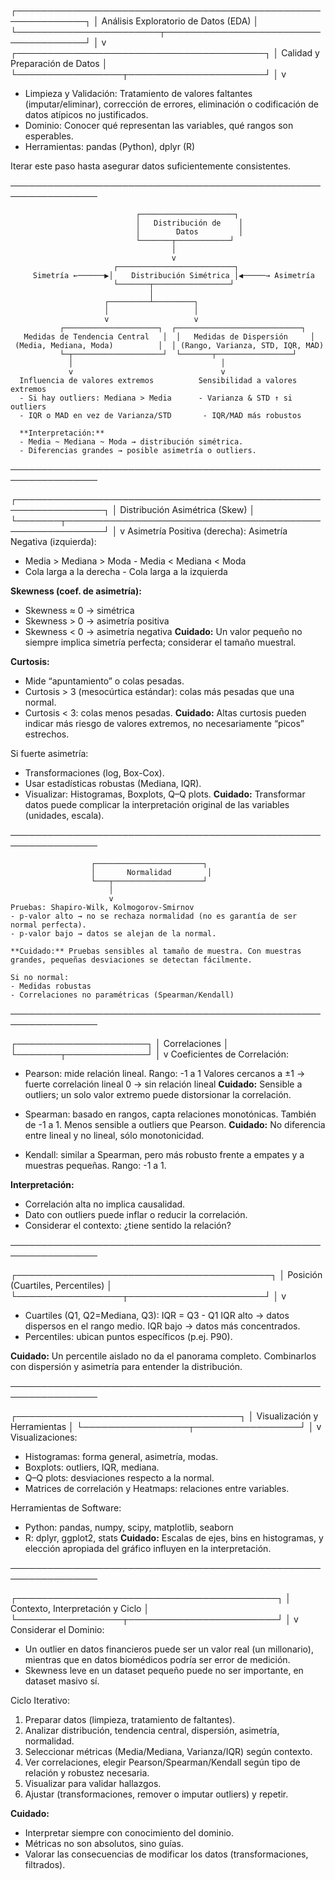 ┌─────────────────────────────────────────────────────────────┐
│            Análisis Exploratorio de Datos (EDA)             │
└───────────────────────┬─────────────────────────────────────┘
                        │
                        v
            ┌────────────────────────────────────────┐
            │    Calidad y Preparación de Datos       │
            └─────────────────┬──────────────────────┘
                              │
                              v
   - Limpieza y Validación: Tratamiento de valores faltantes (imputar/eliminar),
     corrección de errores, eliminación o codificación de datos atípicos no justificados.
   - Dominio: Conocer qué representan las variables, qué rangos son esperables.
   - Herramientas: pandas (Python), dplyr (R)

   Iterar este paso hasta asegurar datos suficientemente consistentes.

────────────────────────────────────────────────────────────────

                                ┌─────────────────────┐
                                │   Distribución de    │
                                │        Datos         │
                                └───────┬────────────┘
                                        │
                                        v
                           ┌──────────────────────────┐
         Simetría ←──────▶│    Distribución Simétrica │◀─────→ Asimetría
                           └───────┬─────────────────┘
                                   │
                         ┌─────────┴─────────┐
                         │                   │
                         v                   v
               ┌─────────────────────┐  ┌────────────────────────────┐
       Medidas de Tendencia Central   │  │   Medidas de Dispersión     │
     (Media, Mediana, Moda)          │  │ (Rango, Varianza, STD, IQR, MAD)
               └─┬────────────────────┘  └───────┬─────────────────┘
                 │                                 │
                 v                                 v
      Influencia de valores extremos          Sensibilidad a valores extremos
      - Si hay outliers: Mediana > Media      - Varianza & STD ↑ si outliers
      - IQR o MAD en vez de Varianza/STD       - IQR/MAD más robustos

      **Interpretación:**
      - Media ~ Mediana ~ Moda → distribución simétrica.
      - Diferencias grandes → posible asimetría o outliers.

────────────────────────────────────────────────────────────────

   ┌────────────────────────────────────────────────────────────────┐
   │                Distribución Asimétrica (Skew)                   │
   └───────┬────────────────────────────────────────────────────────┘
           │
           v
   Asimetría Positiva (derecha):          Asimetría Negativa (izquierda):
   - Media > Mediana > Moda               - Media < Mediana < Moda
   - Cola larga a la derecha              - Cola larga a la izquierda

   **Skewness (coef. de asimetría):**
   - Skewness ≈ 0 → simétrica
   - Skewness > 0 → asimetría positiva
   - Skewness < 0 → asimetría negativa
   **Cuidado:** Un valor pequeño no siempre implica simetría perfecta; considerar el tamaño muestral.

   **Curtosis:**
   - Mide “apuntamiento” o colas pesadas.
   - Curtosis > 3 (mesocúrtica estándar): colas más pesadas que una normal.
   - Curtosis < 3: colas menos pesadas.
   **Cuidado:** Altas curtosis pueden indicar más riesgo de valores extremos, no necesariamente “picos” estrechos.

   Si fuerte asimetría:
   - Transformaciones (log, Box-Cox).
   - Usar estadísticas robustas (Mediana, IQR).
   - Visualizar: Histogramas, Boxplots, Q–Q plots.
   **Cuidado:** Transformar datos puede complicar la interpretación original de las variables (unidades, escala).

────────────────────────────────────────────────────────────────

                      ┌────────────────────────┐
                      │       Normalidad        │
                      └───┬────────────────────┘
                          │
                          v
    Pruebas: Shapiro-Wilk, Kolmogorov-Smirnov
    - p-valor alto → no se rechaza normalidad (no es garantía de ser normal perfecta).
    - p-valor bajo → datos se alejan de la normal.

    **Cuidado:** Pruebas sensibles al tamaño de muestra. Con muestras grandes, pequeñas desviaciones se detectan fácilmente.

    Si no normal:
    - Medidas robustas
    - Correlaciones no paramétricas (Spearman/Kendall)

────────────────────────────────────────────────────────────────

   ┌─────────────────────┐
   │   Correlaciones      │
   └───────┬─────────────┘
           │
           v
   Coeficientes de Correlación:
   - Pearson: mide relación lineal.
     Rango: -1 a 1
     Valores cercanos a ±1 → fuerte correlación lineal
     0 → sin relación lineal
     **Cuidado:** Sensible a outliers; un solo valor extremo puede distorsionar la correlación.

   - Spearman: basado en rangos, capta relaciones monotónicas.
     También de -1 a 1.
     Menos sensible a outliers que Pearson.
     **Cuidado:** No diferencia entre lineal y no lineal, sólo monotonicidad.

   - Kendall: similar a Spearman, pero más robusto frente a empates y a muestras pequeñas.
     Rango: -1 a 1.

   **Interpretación:**
   - Correlación alta no implica causalidad.
   - Dato con outliers puede inflar o reducir la correlación.
   - Considerar el contexto: ¿tiene sentido la relación?

────────────────────────────────────────────────────────────────

   ┌─────────────────────────────────────────┐
   │    Posición (Cuartiles, Percentiles)     │
   └─────────────────┬──────────────────────┘
                     │
                     v
   - Cuartiles (Q1, Q2=Mediana, Q3):
     IQR = Q3 - Q1
     IQR alto → datos dispersos en el rango medio.
     IQR bajo → datos más concentrados.
   - Percentiles: ubican puntos específicos (p.ej. P90).
   
   **Cuidado:** Un percentile aislado no da el panorama completo. Combinarlos con dispersión y asimetría para entender la distribución.

────────────────────────────────────────────────────────────────

   ┌────────────────────────────────────┐
   │      Visualización y Herramientas   │
   └─────────────────┬─────────────────┘
                     │
                     v
   Visualizaciones:
   - Histogramas: forma general, asimetría, modas.
   - Boxplots: outliers, IQR, mediana.
   - Q–Q plots: desviaciones respecto a la normal.
   - Matrices de correlación y Heatmaps: relaciones entre variables.

   Herramientas de Software:
   - Python: pandas, numpy, scipy, matplotlib, seaborn
   - R: dplyr, ggplot2, stats
   **Cuidado:** Escalas de ejes, bins en histogramas, y elección apropiada del gráfico influyen en la interpretación.

────────────────────────────────────────────────────────────────

   ┌──────────────────────────────────────────┐
   │       Contexto, Interpretación y Ciclo    │
   └─────────────────┬────────────────────────┘
                     │
                     v
   Considerar el Dominio:
   - Un outlier en datos financieros puede ser un valor real (un millonario), mientras que en datos biomédicos podría ser error de medición.
   - Skewness leve en un dataset pequeño puede no ser importante, en dataset masivo sí.

   Ciclo Iterativo:
   1. Preparar datos (limpieza, tratamiento de faltantes).
   2. Analizar distribución, tendencia central, dispersión, asimetría, normalidad.
   3. Seleccionar métricas (Media/Mediana, Varianza/IQR) según contexto.
   4. Ver correlaciones, elegir Pearson/Spearman/Kendall según tipo de relación y robustez necesaria.
   5. Visualizar para validar hallazgos.
   6. Ajustar (transformaciones, remover o imputar outliers) y repetir.

   **Cuidado:** 
   - Interpretar siempre con conocimiento del dominio.
   - Métricas no son absolutos, sino guías.  
   - Valorar las consecuencias de modificar los datos (transformaciones, filtrados).

